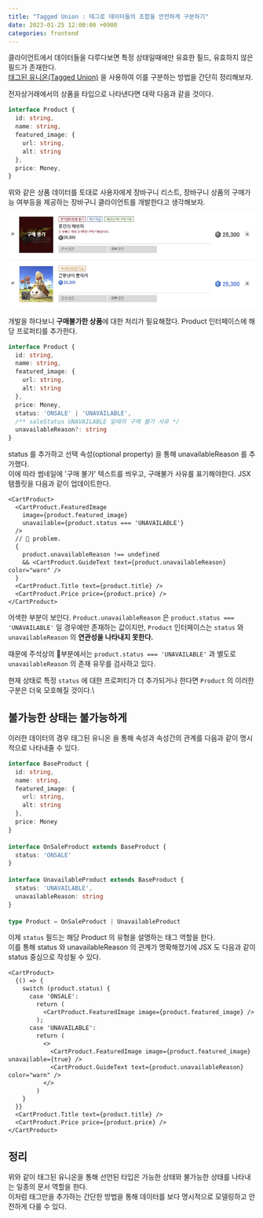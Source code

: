 ```yaml
---
title: "Tagged Union : 태그로 데이터들의 조합을 안전하게 구분하기"
date: 2023-01-25 12:00:00 +0900
categories: frontend
---
```


클라이언트에서 데이터들을 다루다보면 특정 상태일때에만 유효한 필드, 유효하지 않은 필드가 존재한다.\
[태그된 유니온(Tagged Union)](https://en.wikipedia.org/wiki/Tagged_union) 을 사용하여 이를 구분하는 방법을 간단히 정리해보자. 

전자상거래에서의 상품을 타입으로 나타낸다면 대략 다음과 같을 것이다.

```ts
interface Product {
  id: string,
  name: string,
  featured_image: {
    url: string,
    alt: string
  },
  price: Money,
}
```

위와 같은 상품 데이터를 토대로 사용자에게 장바구니 리스트, 장바구니 상품의 구매가능 여부등을 제공하는 장바구니 클라이언트를 개발한다고 생각해보자.

![Cart Product List](/assets/img/cart_example.jpeg)

개발을 하다보니 **구매불가한 상품**에 대한 처리가 필요해졌다. Product 인터페이스에 해당 프로퍼티를 추가한다.

```ts
interface Product {
  id: string,
  name: string,
  featured_image: {
    url: string,
    alt: string
  },
  price: Money,
  status: 'ONSALE' | 'UNAVAILABLE',
  /** saleStatus UNAVAILABLE 일때의 구매 불가 사유 */ 
  unavailableReason?: string
}
```

status 를 추가하고 선택 속성(optional property) 을 통해 unavailableReason 를 추가했다.\
이에 따라 썸네일에 '구매 불가' 텍스트를 씌우고, 구매불가 사유를 표기해야한다. JSX 탬플릿을 다음과 같이 업데이트한다.

```tsx
<CartProduct>
  <CartProduct.FeaturedImage 
    image={product.featured_image}
    unavailable={product.status === 'UNAVAILABLE'} 
  />
  // 📌 problem.
  {
    product.unavailableReason !== undefined
    && <CartProduct.GuideText text={product.unavailableReason} color="warn" />
  }
  <CartProduct.Title text={product.title} />
  <CartProduct.Price price={product.price} />
</CartProduct>
```

어색한 부분이 보인다. `Product.unavailableReason` 은 `product.status === 'UNAVAILABLE'` 일 경우에만 존재하는 값이지만, `Product` 인터페이스는 `status` 와 `unavailableReason` 의 **연관성을 나타내지 못한다.**

때문에 주석상의 📌부분에서는 `product.status === 'UNAVAILABLE'` 과 별도로 `unavailableReason` 의 존재 유무를 검사하고 있다.

현재 상태로 특정 `status` 에 대한 프로퍼티가  더 추가되거나 한다면 `Product` 의 이러한 구분은 더욱 모호해질 것이다.\

## 불가능한 상태는 불가능하게

이러한 데이터의 경우 태그된 유니온 을 통해 속성과 속성간의 관계를 다음과 같이 명시적으로 나타내줄 수 있다.

```ts
interface BaseProduct {
  id: string,
  name: string,
  featured_image: {
    url: string,
    alt: string
  },
  price: Money
}

interface OnSaleProduct extends BaseProduct {
  status: 'ONSALE'
}

interface UnavailableProduct extends BaseProduct {
  status: 'UNAVAILABLE',
  unavailableReason: string
}

type Product = OnSaleProduct | UnavailableProduct 
```

이제 `status` 필드는 해당 Product 의 유형을 설명하는 태그 역할을 한다.\
이를 통해 status 와 unavailableReason 의 관계가 명확해졌기에 JSX 도 다음과 같이 status 중심으로 작성될 수 있다.

```tsx
<CartProduct>
  {() => {
    switch (product.status) {
      case 'ONSALE':
        return (
          <CartProduct.FeaturedImage image={product.featured_image} />
        );
      case 'UNAVAILABLE':
        return (
          <>
            <CartProduct.FeaturedImage image={product.featured_image} unavailable={true} />
            <CartProduct.GuideText text={product.unavailableReason} color="warn" />
          </>
        )
    }
  }}
  <CartProduct.Title text={product.title} />
  <CartProduct.Price price={product.price} />
</CartProduct>
```

## 정리

위와 같이 태그된 유니온을 통해 선언된 타입은 가능한 상태와 불가능한 상태를 나타내는 일종의 문서 역할을 한다.\
이처럼 태그만을 추가하는 간단한 방법을 통해 데이터를 보다 명시적으로 모델링하고 안전하게 다룰 수 있다.
